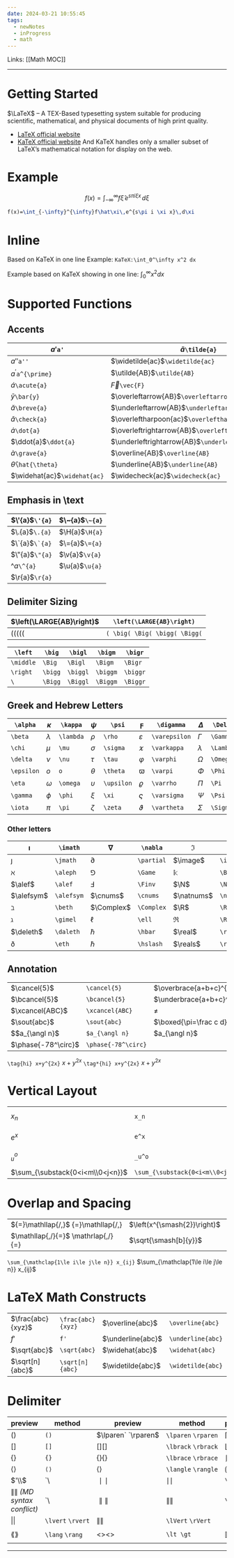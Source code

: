 ```yaml
---
date: 2024-03-21 10:55:45
tags:
  - newNotes
  - inProgress
  - math
---
```

Links: [[Math MOC]]

---
# Getting Started
$\LaTeX$ – A TEX-Based typesetting system suitable for producing scientific, mathematical, and physical documents of high print quality.
- [LaTeX official website](latex-project.org)
- [KaTeX official website](katex.org)
And KaTeX handles only a smaller subset of LaTeX’s mathematical notation for display on the web.
# Example
$$
f(x)=\int_{-\infty}^{\infty}f\hat\xi\,e^{s\pi i \xi x}\,d\xi
$$
```latex
f(x)=\int_{-\infty}^{\infty}f\hat\xi\,e^{s\pi i \xi x}\,d\xi
```
# Inline
Based on KaTeX in one line 
Example: `KaTeX:\int_0^\infty x^2 dx`

Example based on KaTeX showing in one line: $\int_0^\infty x^2 dx$ 
# Supported Functions
## Accents
| $a'$`a'`                     | $\tilde{a}$`\tilde{a}`                               | $\mathring{g}$`\mathring{g}`                   |
| ---------------------------- | ---------------------------------------------------- | ---------------------------------------------- |
| $a''$`a''`                   | $\widetilde{ac}$`\widetilde{ac}`                     | $\overgroup{AB}$`\overgroup{AB}`               |
| $a^{\prime}$`a^{\prime}`     | $\utilde{AB}$`\utilde{AB}`                           | $\undergroup{AB}$`\undergroup{AB}`             |
| $\acute{a}$`\acute{a}`       | $\vec{F}$`\vec{F}`                                   | $\Overrightarrow{AB}$`\Overrightarrow{AB}`     |
| $\bar{y}$​`\bar{y}`          | $\overleftarrow{AB}$`\overleftarrow{AB}`             | $\overrightarrow{AB}$`\overrightarrow{AB}`     |
| $\breve{a}$`\breve{a}`       | $\underleftarrow{AB}$`\underleftarrow{AB}`           | $\underrightarrow{AB}$`\underrightarrow{AB}`   |
| $\check{a}$`\check{a}`       | $\overleftharpoon{ac}$`\overleftharpoon{ac}`         | $\overrightharpoon{ac}$`\overrightharpoon{ac}` |
| $\dot{a}$`\dot{a}`           | $\overleftrightarrow{AB}$`\overleftrightarrow{AB}`   | $\overbrace{AB}$`\overbrace{AB}`               |
| $\ddot{a}$`\ddot{a}`         | $\underleftrightarrow{AB}$`\underleftrightarrow{AB}` | $\underbrace{AB}$`\underbrace{AB}`             |
| $\grave{a}$`\grave{a}`       | $\overline{AB}$`\overline{AB}`                       | $\overlinesegment{AB}$`\overlinesegment{AB}`   |
| $\hat{\theta}$`\hat{\theta}` | $\underline{AB}$`\underline{AB}`                     | $\underlinesegment{AB}$`\underlinesegment{AB}` |
| $\widehat{ac}$`\widehat{ac}` | $\widecheck{ac}$`\widecheck{ac}`                     | $\underbar{X}$`\underbar{X}`                   |
## Emphasis in \\text
| $\'{a}$`\'{a}`   | $\~{a}$`\~{a}` |
| ---------------- | -------------- |
| $\.{a}$`\.{a}`   | $\H{a}$`\H{a}` |
| $\`{a}$``\`{a}`` | $\={a}$`\={a}` |
| $\"{a}$`\"{a}`   | $\v{a}$`\v{a}` |
| $\^{a}$`\^{a}`   | $\u{a}$`\u{a}` |
| $\r{a}$`\r{a}`   |                |
## Delimiter Sizing
| $\left(\LARGE{AB}\right)$     | `\left(\LARGE{AB}\right)`     |
| ----------------------------- | ----------------------------- |
| $( \big( \Big( \bigg( \Bigg($ | `( \big( \Big( \bigg( \Bigg(` |


| `\left`   | `\big`  | `\bigl`  | `\bigm`  | `\bigr`  |
| --------- | ------- | -------- | -------- | -------- |
| `\middle` | `\Big`  | `\Bigl`  | `\Bigm`  | `\Bigr`  |
| `\right`  | `\bigg` | `\biggl` | `\biggm` | `\biggr` |
| `\`       | `\Bigg` | `\Biggl` | `\Biggm` | `\Biggr` |
## Greek and Hebrew Letters
| `\alpha`   | $\kappa$  | `\kappa`  | $\psi$     | `\psi`     | $\digamma$    | `\digamma`    | $\Delta$  | `\Delta`  | $\Theta$   | `\Theta`   |
| ---------- | --------- | --------- | ---------- | ---------- | ------------- | ------------- | --------- | --------- | ---------- | ---------- |
| `\beta`    | $\lambda$ | `\lambda` | $\rho$     | `\rho`     | $\varepsilon$ | `\varepsilon` | $\Gamma$  | `\Gamma`  | $\Upsilon$ | `\Upsilon` |
| `\chi`     | $\mu$     | `\mu`     | $\sigma$   | `\sigma`   | $\varkappa$   | `\varkappa`   | $\lambda$ | `\Lambda` | $\Xi$      | `\Xi`      |
| `\delta`   | $\nu$     | `\nu`     | $\tau$     | `\tau`     | $\varphi$     | `\varphi`     | $\Omega$  | `\Omega`  |            |            |
| `\epsilon` | $o$       | `o`       | $\theta$   | `\theta`   | $\varpi$      | `\varpi`      | $\Phi$    | `\Phi`    | $\aleph$   | `\aleph`   |
| `\eta`     | $\omega$  | `\omega`  | $\upsilon$ | `\upsilon` | $\varrho$     | `\varrho`     | $\Pi$     | `\Pi`     | $\beth$    | `\beth`    |
| `\gamma`   | $\phi$    | `\phi`    | $\xi$      | `\xi`      | $\varsigma$   | `\varsigma`   | $\Psi$    | `\Psi`    | $\daleth$  | `\daleth`  |
| `\iota`    | $\pi$     | `\pi`     | $\zeta$    | `\zeta`    | $\vartheta$   | `\vartheta`   | $\Sigma$  | `\Sigma`  | $\gimel$   | `\gimel`   |

### Other letters

| $\imath$   | `\imath`   | $\nabla$   | `\nabla`   | $\Im$      | `\Im`      | $\Reals$     | `\Reals`     | $\text{\OE}$ | `\text{\OE}` |
| ---------- | ---------- | ---------- | ---------- | ---------- | ---------- | ------------ | ------------ | ------------ | ------------ |
| $\jmath$   | `\jmath`   | $\partial$ | `\partial` | $\image$   | `\image`   | $\wp$        | `\wp`        | $\text{\o}$  | `\text{\o}`  |
| $\aleph$   | `\aleph`   | $\Game$    | `\Game`    | $\Bbbk$    | `\Bbbk`    | $\weierp$    | `\weierp`    | $\text{\O}$  | `\text{\O}`  |
| $\alef$    | `\alef`    | $\Finv$    | `\Finv`    | $\N$       | `\N`       | $\Z$         | `\Z`         | $\text{\ss}$ | `\text{\ss}` |
| $\alefsym$ | `\alefsym` | $\cnums$   | `\cnums`   | $\natnums$ | `\natnums` | $\text{\aa}$ | `\text{\aa}` | $\text{\i}$  | `\text{\i}`  |
| $\beth$    | `\beth`    | $\Complex$ | `\Complex` | $\R$       | `\R`       | $\text{\AA}$ | `\text{\AA}` | $\text{\j}$  | `\text{\j}`  |
| $\gimel$   | `\gimel`   | $\ell$     | `\ell`     | $\Re$      | `\Re`      | $\text{\ae}$ | `\text{\ae}` |              |              |
| $\deleth$  | `\daleth`  | $\hbar$    | `\hbar`    | $\real$    | `\real`    | $\text{\AE}$ | `\text{\AE}` |              |              |
| $\eth$     | `\eth`     | $\hslash$  | `\hslash`  | $\reals$   | `\reals`   | $\text{\oe}$ | `\text{\oe}` |              |              |
## Annotation
|                     |                     |                                    |                                    |
| ------------------- | ------------------- | ---------------------------------- | ---------------------------------- |
| $\cancel{5}$​       | `\cancel{5}`        | $\overbrace{a+b+c}^{\text{note}}$  | `\overbrace{a+b+c}^{\text{note}}`  |
| $\bcancel{5}$       | `\bcancel{5}`       | $\underbrace{a+b+c}^{\text{note}}$ | `\underbrace{a+b+c}_{\text{note}}` |
| $\xcancel{ABC}$     | `\xcancel{ABC}`     | $\not=$                            | `\not =`                           |
| $\sout{abc}$        | `\sout{abc}`        | $\boxed{\pi=\frac c d}$            | `\boxed{\pi=\frac c d}`            |
| $$a_{\angl n}$      | `$a_{\angl n}`      | $a_{\angl n}$                      | `a_\angln`                         |
| $\phase{-78^\circ}$ | `\phase{-78^\circ}` |                                    |                                    |
`\tag{hi} x+y^{2x}`
$\tag{hi} x+y^{2x}$
`\tag*{hi} x+y^{2x}`
$\tag*{hi} x+y^{2x}$
# Vertical Layout
|                                  |                                  |                   |                   |                                                         |                                                       |
| -------------------------------- | -------------------------------- | ----------------- | ----------------- | ------------------------------------------------------- | ----------------------------------------------------- |
| $x_n$​                           | `x_n`                            | $\stackel{!}{=}$  | `\stackrel{!}{=}` | $a\atop b$                                              | `a \atop b`                                           |
| $e^x$                            | `e^x`                            | $\overset{!}{=}$  | `\overset{!}{=}`  | $a\raisebox{0.25em}{\$b\$}c$                            | `a\raisebox{0.25em}{$b$}c`                            |
| $_u^o$                           | `_u^o`                           | $\underset{!}{=}$ | `\underset{!}{=}` | $a+\left(\vcenter{\hbox{\$\frac{\frac a b}c\$}}\right)$ | `a+\left(\vcenter{\hbox{$\frac{\frac a b}c$}}\right)` |
| $\sum_{\substack{0<i<m\\0<j<n}}$ | `\sum_{\substack{0<i<m\\0<j<n}}` |                   |                   |                                                         |                                                       |
# Overlap and Spacing
|                                     |                              |                            |
| ----------------------------------- | ---------------------------- | -------------------------- |
| ${=}\mathllap{/,}$ {=}\mathllap{/,} | $\left(x^{\smash{2}}\right)$ | \left(x^{\smash{2}}\right) |
| $\mathllap{,/}{=}$ \mathrlap{,/}{=} | $\sqrt{\smash[b]{y}}$        | \sqrt{\smash[b]{y}}        |
`\sum_{\mathclap{1\le i\le j\le n}} x_{ij}`
$\sum_{\mathclap{1\le i\le j\le n}} x_{ij}$
# LaTeX Math Constructs
|                    |                   |                   |                   |                        |                        |
| ------------------ | ----------------- | ----------------- | ----------------- | ---------------------- | ---------------------- |
| $\frac{abc}{xyz}$​ | `\frac{abc}{xyz}` | $\overline{abc}$  | `\overline{abc}`  | $\overrightarrow{abc}$ | `\overrightarrow{abc}` |
| $f'$               | `f'`              | $\underline{abc}$ | `\underline{abc}` | $\overleftarrow{abc}$  | `\overleftarrow{abc}`  |
| $\sqrt{abc}$       | `\sqrt{abc}`      | $\widehat{abc}$   | `\widehat{abc}`   | $\overbrace{abc}$      | `\overbrace{abc}`      |
| $\sqrt[n]{abc}$    | `\sqrt[n]{abc}`   | $\widetilde{abc}$ | `\widetilde{abc}` | $\underbrace{abc}$     | `\underbrace{abc}`     |
# Delimiter
| preview                   | method            | preview             | method              | preview | method   | preview | method                      | preview                 | method            |                |
| ------------------------- | ----------------- | ------------------- | ------------------- | ------- | -------- | ------- | --------------------------- | ----------------------- | ----------------- | -------------- |
| $( )$                     | `()`              | $\lparen` `\rparen$ | `\lparen` `\rparen` | ⌈⌉⌈⌉    | `⌈ ⌉`    | ⌈⌉⌈⌉    | `\lceil` `\rceil`           | ↑↑                      | `\uparrow`        |                |
| $[ ]$                     | `[]`              | [][]                | `\lbrack` `\rbrack` | ⌊⌋⌊⌋    | `⌊ ⌋`    | ⌊⌋⌊⌋    | `\lfloor` `\rfloor`         | ↓↓                      | `\downarrow`      |                |
| $\{ \}$                   | `{}`              | {}{}                | `\lbrace` `\rbrace` | ⎰⎱⎰⎱    | `⎰⎱`     | ⎰⎱⎰⎱    | `\lmoustache` `\rmoustache` | ↕↕                      | `\updownarrow`    |                |
| $⟨⟩$                      | `⟨⟩`              | $\langle{}\rangle$  | `\langle` `\rangle` | ⟮⟯⟮⟯    | `⟮ ⟯`    | ⟮⟯⟮⟯    | `\lgroup` `\rgroup`         | ⇑⇑                      | `\Uparrow`        |                |
| $'\\$                     | `\\               | $∣∣$                | ∣∣                  | `\vert` | ┌┐┌┐     | `┌ ┐`   | ┌┐                          | `\ulcorner` `\urcorner` | ⇓⇓                | `\Downarrow`   |
| ∥∥ _(MD syntax conflict)_ | `\\               | $∥∥$                | ∥∥                  | `\Vert` | └┘└┘     | `└ ┘`   | └┘                          | `\llcorner` `\lrcorner` | ⇕⇕                | `\Updownarrow` |
| $\lvert{}\rvert$          | `\lvert` `\rvert` | $\lVert{}\rVert$    | `\lVert` `\rVert`   |         | `\left.` |         | `\right.`                   | \\                      | `\backslash`      |                |
| $\lang{}\rang$            | `\lang` `\rang`   | <><>                | `\lt \gt`           | ⟦⟧[[]]  | `⟦ ⟧`    | ⟦⟧[[]]  | `\llbracket` `\rrbracket`   | ⦃⦄{[]}                  | `\lBrace \rBrace` |                |

---
